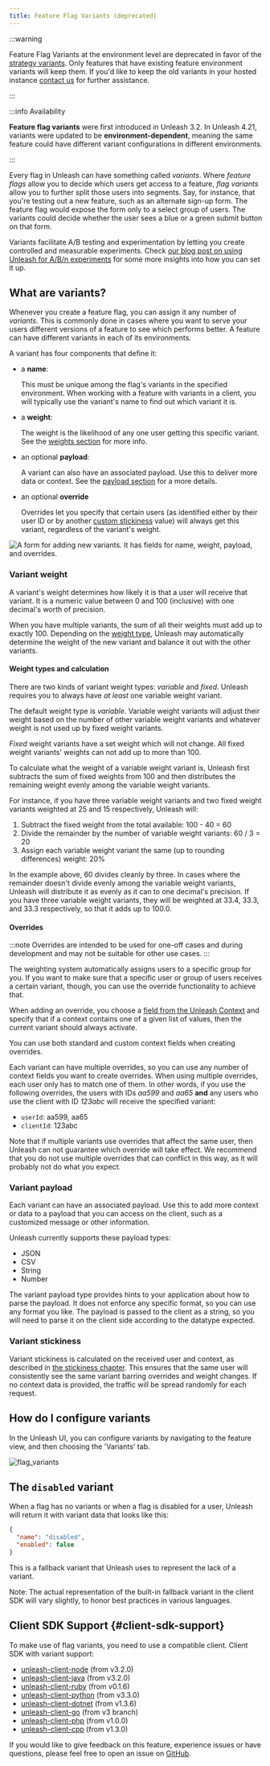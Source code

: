 ```yaml
---
title: Feature Flag Variants (deprecated)
---
```

:::warning

Feature Flag Variants at the environment level are deprecated in favor of the [strategy variants](./strategy-variants.md). 
Only features that have existing feature environment variants will keep them. 
If you'd like to keep the old variants in your hosted instance [contact us](https://slack.unleash.run) for further assistance.

:::

:::info Availability

**Feature flag variants** were first introduced in Unleash 3.2.
In Unleash 4.21, variants were updated to be **environment-dependent**, meaning the same feature could have different variant configurations in different environments.

:::

Every flag in Unleash can have something called _variants_. Where _feature flags_ allow you to decide which users get access to a feature, _flag variants_ allow you to further split those users into segments. Say, for instance, that you're testing out a new feature, such as an alternate sign-up form. The feature flag would expose the form only to a select group of users. The variants could decide whether the user sees a blue or a green submit button on that form.

Variants facilitate A/B testing and experimentation by letting you create controlled and measurable experiments. Check [our blog post on using Unleash for A/B/n experiments](https://www.getunleash.io/blog/a-b-n-experiments-in-3-simple-steps) for some more insights into how you can set it up.

## What are variants?

Whenever you create a feature flag, you can assign it any number of _variants_. This is commonly done in cases where you want to serve your users different versions of a feature to see which performs better. A feature can have different variants in each of its environments.

A variant has four components that define it:
- a **name**:

    This must be unique among the flag's variants in the specified environment. When working with a feature with variants in a client, you will typically use the variant's name to find out which variant it is.

- a **weight**:

    The weight is the likelihood of any one user getting this specific variant. See the [weights section](#variant-weight) for more info.

- an optional **payload**:

    A variant can also have an associated payload. Use this to deliver more data or context. See the [payload section](#variant-payload) for a more details.


- an optional **override**

    Overrides let you specify that certain users (as identified either by their user ID or by another [custom stickiness](./stickiness.md) value) will always get this variant, regardless of the variant's weight.

![A form for adding new variants. It has fields for name, weight, payload, and overrides.](/img/variant-creation-form.png 'Creating a new flag variant')

### Variant weight

A variant's weight determines how likely it is that a user will receive that variant. It is a numeric value between 0 and 100 (inclusive) with one decimal's worth of precision.

When you have multiple variants, the sum of all their weights must add up to exactly 100. Depending on the [weight type](#weight-types), Unleash may automatically determine the weight of the new variant and balance it out with the other variants.

#### Weight types and calculation

There are two kinds of variant weight types: _variable_ and _fixed_. Unleash requires you to always have _at least_ one variable weight variant.

The default weight type is _variable_. Variable weight variants will adjust their weight based on the number of other variable weight variants and whatever weight is not used up by fixed weight variants.

_Fixed_ weight variants have a set weight which will not change. All fixed weight variants' weights can not add up to more than 100.

To calculate what the weight of a variable weight variant is, Unleash first subtracts the sum of fixed weights from 100 and then distributes the remaining weight evenly among the variable weight variants.

For instance, if you have three variable weight variants and two fixed weight variants weighted at 25 and 15 respectively, Unleash will:
1. Subtract the fixed weight from the total available: 100 - 40 = 60
2. Divide the remainder by the number of variable weight variants: 60 / 3 = 20
3. Assign each variable weight variant the same (up to rounding differences) weight: 20%

In the example above, 60 divides cleanly by three. In cases where the remainder doesn't divide evenly among the variable weight variants, Unleash will distribute it as evenly as it can to one decimal's precision. If you have three variable weight variants, they will be weighted at 33.4, 33.3, and 33.3 respectively, so that it adds up to 100.0.

#### Overrides

:::note
Overrides are intended to be used for one-off cases and during development and may not be suitable for other use cases.
:::

The weighting system automatically assigns users to a specific group for you. If you want to make sure that a specific user or group of users receives a certain variant, though, you can use the override functionality to achieve that.

When adding an override, you choose a [field from the Unleash Context](../reference/unleash-context) and specify that if a context contains one of a given list of values, then the current variant should always activate.

You can use both standard and custom context fields when creating overrides.

Each variant can have multiple overrides, so you can use any number of context fields you want to create overrides. When using multiple overrides, each user only has to match one of them. In other words, if you use the following overrides, the users with IDs *aa599* and *aa65* **and** any users who use the client with ID _123abc_ will receive the specified variant:
- `userId`: aa599, aa65
- `clientId`: 123abc


Note that if multiple variants use overrides that affect the same user, then Unleash can not guarantee which override will take effect. We recommend that you do not use multiple overrides that can conflict in this way, as it will probably not do what you expect.

### Variant payload

Each variant can have an associated payload. Use this to add more context or data to a payload that you can access on the client, such as a customized message or other information.

Unleash currently supports these payload types:

- JSON
- CSV
- String
- Number

The variant payload type provides hints to your application about how to parse the payload. It does not enforce any specific format, so you can use any format you like. The payload is passed to the client as a string, so you will need to parse it on the client side according to the datatype expected.

### Variant stickiness

Variant stickiness is calculated on the received user and context, as described in [the stickiness chapter](./stickiness.md). This ensures that the same user will consistently see the same variant barring overrides and weight changes. If no context data is provided, the traffic will be spread randomly for each request.


## How do I configure variants

In the Unleash UI, you can configure variants by navigating to the feature view, and then choosing the 'Variants' tab.

![flag_variants](/img/variants.png 'Feature Flag Variants')

## The `disabled` variant

When a flag has no variants or when a flag is disabled for a user, Unleash will return it with variant data that looks like this:

```json
{
  "name": "disabled",
  "enabled": false
}
```

This is a fallback variant that Unleash uses to represent the lack of a variant.

Note: The actual representation of the built-in fallback variant in the client SDK will vary slightly, to honor best practices in various languages.

## Client SDK Support {#client-sdk-support}

To make use of flag variants, you need to use a compatible client. Client SDK with variant support:

- [unleash-client-node](https://github.com/Unleash/unleash-client-node) (from v3.2.0)
- [unleash-client-java](https://github.com/Unleash/unleash-client-java) (from v3.2.0)
- [unleash-client-ruby](https://github.com/Unleash/unleash-client-ruby) (from v0.1.6)
- [unleash-client-python](https://github.com/Unleash/unleash-client-python) (from v3.3.0)
- [unleash-client-dotnet](https://github.com/Unleash/unleash-client-dotnet) (from v1.3.6)
- [unleash-client-go](https://github.com/Unleash/unleash-client-go) (from v3 branch)
- [unleash-client-php](https://github.com/Unleash/unleash-client-php) (from v1.0.0)
- [unleash-client-cpp](https://github.com/aruizs/unleash-client-cpp) (from v1.3.0)

If you would like to give feedback on this feature, experience issues or have questions, please feel free to open an issue on [GitHub](https://github.com/Unleash/unleash/).

